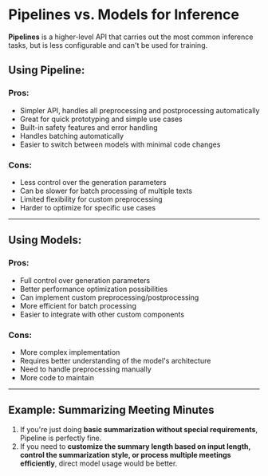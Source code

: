 # Pipelines vs. Models for Inference

**Pipelines** is a higher-level API that carries out the most common inference tasks, but is less configurable and can't be used for training.

## Using Pipeline:

### Pros:
- Simpler API, handles all preprocessing and postprocessing automatically
- Great for quick prototyping and simple use cases
- Built-in safety features and error handling
- Handles batching automatically
- Easier to switch between models with minimal code changes

### Cons:
- Less control over the generation parameters
- Can be slower for batch processing of multiple texts
- Limited flexibility for custom preprocessing
- Harder to optimize for specific use cases

---

## Using Models:

### Pros:
- Full control over generation parameters
- Better performance optimization possibilities
- Can implement custom preprocessing/postprocessing
- More efficient for batch processing
- Easier to integrate with other custom components

### Cons:
- More complex implementation
- Requires better understanding of the model's architecture
- Need to handle preprocessing manually
- More code to maintain

---

## Example: Summarizing Meeting Minutes

1. If you're just doing **basic summarization without special requirements**, Pipeline is perfectly fine.
2. If you need to **customize the summary length based on input length, control the summarization style, or process multiple meetings efficiently**, direct model usage would be better.
